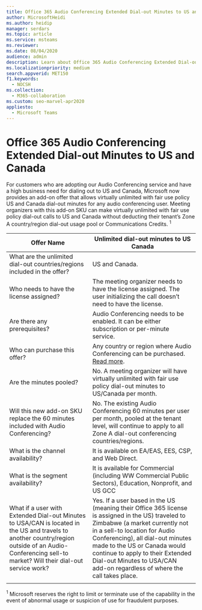 ```yaml
---
title: Office 365 Audio Conferencing Extended Dial-out Minutes to US and Canada
author: MicrosoftHeidi
ms.author: heidip
manager: serdars
ms.topic: article
ms.service: msteams
ms.reviewer: 
ms.date: 08/04/2020
audience: admin
description: Learn about Office 365 Audio Conferencing Extended Dial-out Minutes to US and Canada.
ms.localizationpriority: medium
search.appverid: MET150
f1.keywords:
  - NOCSH
ms.collection: 
  - M365-collaboration
ms.custom: seo-marvel-apr2020
appliesto: 
  - Microsoft Teams
---
```


# Office 365 Audio Conferencing Extended Dial-out Minutes to US and Canada

For customers who are adopting our Audio Conferencing service and have a high business need for dialing out to US and Canada, Microsoft now provides an add-on offer that allows virtually unlimited with fair use policy US and Canada dial-out minutes for any audio conferencing user. Meeting organizers with this add-on SKU can make virtually unlimited with fair use policy dial-out calls to US and Canada without deducting their tenant’s Zone A country/region dial-out usage pool or Communications Credits. <sup>1</sup>

|Offer Name | Unlimited dial-out minutes to US Canada |
|-----|------|
| What are the unlimited dial-out countries/regions included in the offer?| US and Canada.|
| Who needs to have the license assigned? | The meeting organizer needs to have the license assigned. The user initializing the call doesn’t need to have the license. |
| Are there any prerequisites? | Audio Conferencing needs to be enabled. It can be either subscription or per-minute service.|
| Who can purchase this offer? | Any country or region where Audio Conferencing can be purchased. [Read more](country-and-region-availability-for-audio-conferencing-and-calling-plans/country-and-region-availability-for-audio-conferencing-and-calling-plans.md).|
| Are the minutes pooled?  |No. A meeting organizer will have virtually unlimited with fair use policy dial-out minutes to US/Canada per month. |
| Will this new add-on SKU replace the 60 minutes included with Audio Conferencing? | No. The existing Audio Conferencing 60 minutes per user per month, pooled at the tenant level, will continue to apply to all Zone A dial-out conferencing countries/regions.|
| What is the channel availability?  | It is available on EA/EAS, EES, CSP, and Web Direct.  |
| What is the segment availability? | It is available for Commercial (including WW Commercial Public Sectors), Education, Nonprofit, and US GCC |
| What if a user with Extended Dial-out Minutes to USA/CAN is located in the US and travels to another country/region outside of an Audio-Conferencing sell-to market? Will their dial-out service work? | Yes. If a user based in the US (meaning their Office 365 license is assigned in the US) traveled to Zimbabwe (a market currently not in a sell-to location for Audio Conferencing), all dial-out minutes made to the US or Canada would continue to apply to their Extended Dial-out Minutes to USA/CAN add-on regardless of where the call takes place. |
|||

<sup>1</sup> Microsoft reserves the right to limit or terminate use of the capability in the event of abnormal usage or suspicion of use for fraudulent purposes.
